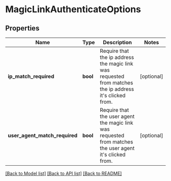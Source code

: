 # MagicLinkAuthenticateOptions

## Properties
Name | Type | Description | Notes
------------ | ------------- | ------------- | -------------
**ip_match_required** | **bool** | Require that the ip address the magic link was requested from matches the ip address it&#39;s clicked from. | [optional] 
**user_agent_match_required** | **bool** | Require that the user agent the magic link was requested from matches the user agent it&#39;s clicked from. | [optional] 

[[Back to Model list]](../README.md#documentation-for-models) [[Back to API list]](../README.md#documentation-for-api-endpoints) [[Back to README]](../README.md)


